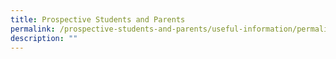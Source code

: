 ```yaml
---
title: Prospective Students and Parents
permalink: /prospective-students-and-parents/useful-information/permalink/
description: ""
---
```

